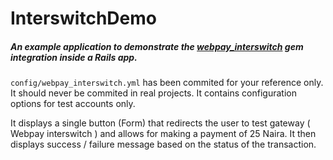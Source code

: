 # InterswitchDemo

##### An example application to demonstrate the [webpay_interswitch](https://github.com/vinsol/webpay_interswitch) gem integration inside a Rails app.

`config/webpay_interswitch.yml` has been commited for your reference only. It should never be commited in real projects. It contains configuration options for test accounts only.

It displays a single button (Form) that redirects the user to test gateway ( Webpay interswitch ) and allows for making a payment of 25 Naira.
It then displays success / failure message based on the status of the transaction.